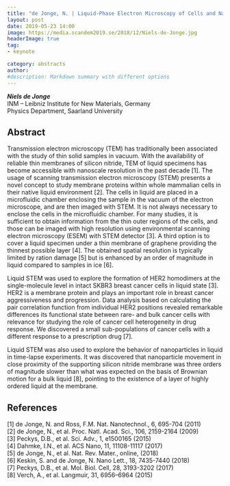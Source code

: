 ```yaml
---
title: "de Jonge, N. | Liquid-Phase Electron Microscopy of Cells and Nanomaterials in Liquid"
layout: post
date: 2019-05-23 14:00
image: https://media.scandem2019.se/2018/12/Niels-de-Jonge.jpg
headerImage: true
tag:
- keynote

category: abstracts
author:
#description: Markdown summary with different options
---
```


_**Niels de Jonge**_<br/>
INM – Leibniz Institute for New Materials, Germany<br/>
Physics Department, Saarland University<br/>

## Abstract

Transmission electron microscopy (TEM) has traditionally been associated with the study of thin solid samples in vacuum. With the availability of reliable thin membranes of silicon nitride, TEM of liquid specimens has become accessible with nanoscale resolution in the past decade [1]. The usage of scanning transmission electron microscopy (STEM) presents a novel concept to study membrane proteins within whole mammalian cells in their native liquid environment [2]. The cells in liquid are placed in a microfluidic chamber enclosing the sample in the vacuum of the electron microscope, and are then imaged with STEM. It is not always necessary to enclose the cells in the microfluidic chamber. For many studies, it is sufficient to obtain information from the thin outer regions of the cells, and those can be imaged with high resolution using environmental scanning electron microscopy (ESEM) with STEM detector [3]. A third option is to cover a liquid specimen under a thin membrane of graphene providing the thinnest possible layer [4]. The obtained spatial resolution is typically limited by ration damage [5] but is enhanced by an order of magnitude in liquid compared to samples in ice [6].<br/>

Liquid STEM was used to explore the formation of HER2 homodimers at the single-molecule level in intact SKBR3 breast cancer cells in liquid state [3]. HER2 is a membrane protein and plays an important role in breast cancer aggressiveness and progression. Data analysis based on calculating the pair correlation function from individual HER2 positions revealed remarkable differences its functional state between rare- and bulk cancer cells with relevance for studying the role of cancer cell heterogeneity in drug response. We discovered a small sub-populations of cancer cells with a different response to a prescription drug [7].<br/>

Liquid STEM was also used to explore the behavior of nanoparticles in liquid in time-lapse experiments. It was discovered that nanoparticle movement in close proximity of the supporting silicon nitride membrane was three orders of magnitude slower than what was expected on the basis of Brownian motion for a bulk liquid [8], pointing to the existence of a layer of highly ordered liquid at the membrane.<br/>

## References
[1]	de Jonge, N. and Ross, F.M. Nat. Nanotechnol., 6, 695-704 (2011)<br/>
[2]	de Jonge, N., et al. Proc. Natl. Acad. Sci., 106, 2159-2164 (2009)<br/>
[3]	Peckys, D.B., et al. Sci. Adv., 1, e1500165 (2015)<br/>
[4]	Dahmke, I.N., et al. ACS Nano, 11, 11108-11117 (2017)<br/>
[5]	de Jonge, N., et al. Nat. Rev. Mater., online, (2018)<br/>
[6]	Keskin, S. and de Jonge, N. Nano Lett., 18, 7435-7440 (2018)<br/>
[7]	Peckys, D.B., et al. Mol. Biol. Cell, 28, 3193-3202 (2017)<br/>
[8]	Verch, A., et al. Langmuir, 31, 6956–6964 (2015)<br/>
